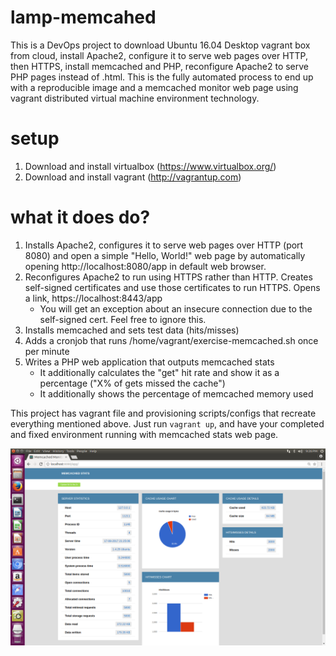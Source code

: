 # lamp-memcahed

This is a DevOps project to download Ubuntu 16.04 Desktop vagrant box from cloud, install Apache2, configure it to serve web pages over HTTP, then HTTPS, install memcached and PHP, reconfigure Apache2 to serve PHP pages instead of .html. This is the fully automated process to end up with a reproducible image and a memcached monitor web page using vagrant distributed virtual machine environment technology.

# setup
1. Download and install virtualbox (https://www.virtualbox.org/)
2. Download and install vagrant (http://vagrantup.com)

# what it does do?
1. Installs Apache2, configures it to serve web pages over HTTP (port 8080) and open a simple "Hello, World!" web page by automatically opening http://localhost:8080/app in default web browser.
2. Reconfigures Apache2 to run using HTTPS rather than HTTP. Creates self-signed certificates and use those certificates to run HTTPS. Opens a link, https://localhost:8443/app
	- You will get an exception about an insecure connection due to the self-signed cert. Feel free to ignore this.
5. Installs memcached and sets test data (hits/misses)
6. Adds a cronjob that runs /home/vagrant/exercise-memcached.sh once per minute
7. Writes a PHP web application that outputs memcached stats
	- It additionally calculates the "get" hit rate and show it as a percentage ("X% of gets missed the cache")
     - It additionally shows the percentage of memcached memory used
  
This project has vagrant file and provisioning scripts/configs that recreate everything mentioned above. Just run `vagrant up`, and have your completed and fixed environment running with memcached stats web page.

![Alt text](screenshot/lamp-memcached-web-page.png "Web page screenshot")
